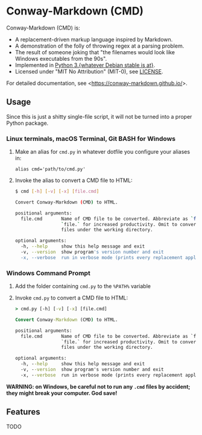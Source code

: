 # Conway-Markdown (CMD)

Conway-Markdown (CMD) is:

- A replacement-driven markup language inspired by Markdown.
- A demonstration of the folly of throwing regex at a parsing problem.
- The result of someone joking that
  "the filenames would look like Windows executables from the 90s".
- Implemented in [Python 3.{whatever Debian stable is at}][python3].
- Licensed under "MIT No Attribution" (MIT-0), see [LICENSE].

For detailed documentation, see <<https://conway-markdown.github.io/>>.

[python3]: https://packages.debian.org/stable/python3
[LICENSE]: LICENSE


## Usage

Since this is just a shitty single-file script,
it will not be turned into a proper Python package.

### Linux terminals, macOS Terminal, Git BASH for Windows

1. Make an alias for `cmd.py`
   in whatever dotfile you configure your aliases in:

   ```bashrc
   alias cmd='path/to/cmd.py'
   ```

2. Invoke the alias to convert a CMD file to HTML:

   ```bash
   $ cmd [-h] [-v] [-x] [file.cmd]

   Convert Conway-Markdown (CMD) to HTML.

   positional arguments:
     file.cmd       Name of CMD file to be converted. Abbreviate as `file` or
                    `file.` for increased productivity. Omit to convert all CMD
                    files under the working directory.

   optional arguments:
     -h, --help     show this help message and exit
     -v, --version  show program's version number and exit
     -x, --verbose  run in verbose mode (prints every replacement applied)
   ```

### Windows Command Prompt

1. Add the folder containing `cmd.py` to the `%PATH%` variable

2. Invoke `cmd.py` to convert a CMD file to HTML:

   ```cmd
   > cmd.py [-h] [-v] [-x] [file.cmd]

   Convert Conway-Markdown (CMD) to HTML.

   positional arguments:
     file.cmd       Name of CMD file to be converted. Abbreviate as `file` or
                    `file.` for increased productivity. Omit to convert all CMD
                    files under the working directory.

   optional arguments:
     -h, --help     show this help message and exit
     -v, --version  show program's version number and exit
     -x, --verbose  run in verbose mode (prints every replacement applied)
   ```

**WARNING: on Windows, be careful not to run any `.cmd` files by accident;
they might break your computer. God save!**

## Features

TODO
